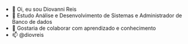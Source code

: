 - 👋 Oi, eu sou Diovanni Reis
- 👀 Estudo Análise e Desenvolvimento de Sistemas e Administrador de Banco de dados
- 💞️ Gostaria de colaborar com aprendizado e conhecimento
- 📫 @diovreis

<!---
Diovreis/Diovreis is a ✨ special ✨ repository because its `README.md` (this file) appears on your GitHub profile.
You can click the Preview link to take a look at your changes.
--->
